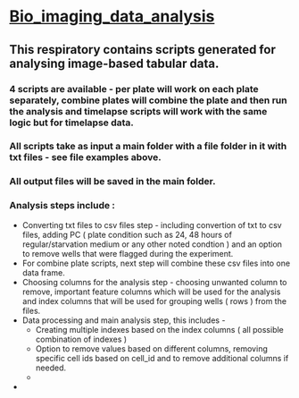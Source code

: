 # <ins>Bio_imaging_data_analysis</ins>
## This respiratory contains scripts generated for analysing image-based tabular data.
### 4 scripts are available - per plate will work on each plate separately, combine plates will combine the plate and then run the analysis and timelapse scripts will work with the same logic but for timelapse data. 
### All scripts take as input a main folder with a file folder in it with txt files - see file examples above. 
### All output files will be saved in the main folder.
### Analysis steps include : 
* Converting txt files to csv files step - including convertion of txt to csv files, adding PC ( plate condition such as 24, 48 hours of regular/starvation medium or any other noted condtion ) and an option to remove wells that were flagged during the experiment. 
* For combine plate scripts, next step will combine these csv files into one data frame. 
* Choosing columns for the analysis step - choosing unwanted column to remove, important feature columns which will be used for the analysis and index columns that will be used for grouping wells ( rows ) from the files. 
* Data processing and main analysis step, this includes -
  - Creating multiple indexes based on the index columns ( all possible combination of indexes )
  - Option to remove values based on different columns, removing specific cell ids based on cell_id and to remove additional columns if needed.
  - 
* 
